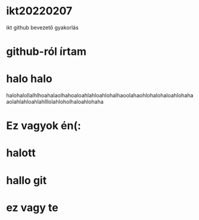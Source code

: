 # ikt20220207
ikt github bevezető gyakorlás
# github-ról írtam
# halo halo
halohalollalhlhoahalaolhahoaloahlahloahlohalhaoolahaohlohalohaloahlohahaaolahlahloahlahlllolahloholhaloahlohaha
# Ez vagyok én(:
# halott
# hallo git
# ez vagy te
